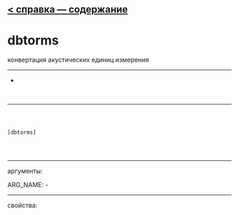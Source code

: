 [< справка — содержание](ceammc_lib.html)
---

# dbtorms


конвертация акустических единиц измерения

---

-
<br>


---


```



[dbtorms]


            
```

---
аргументы:

ARG_NAME: -<br>

---
свойства:


